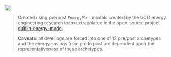 <div class='tableauPlaceholder' id='viz1613582902932' style='position: relative'>
    <noscript>
        <a href='#'>
            <img alt=' '
                src='https:&#47;&#47;public.tableau.com&#47;static&#47;images&#47;Re&#47;ResiDemandRetrofitted&#47;Sheet1&#47;1_rss.png'
                style='border: none' />
        </a>
    </noscript>
    <object class='tableauViz' style='display:none;'>
        <param name='host_url' value='https%3A%2F%2Fpublic.tableau.com%2F' />
        <param name='embed_code_version' value='3' />
        <param name='site_root' value='' />
        <param name='name' value='ResiDemandRetrofitted&#47;Sheet1' />
        <param name='tabs' value='no' />
        <param name='toolbar' value='yes' />
        <param name='static_image'
            value='https:&#47;&#47;public.tableau.com&#47;static&#47;images&#47;Re&#47;ResiDemandRetrofitted&#47;Sheet1&#47;1.png' />
        <param name='animate_transition' value='yes' />
        <param name='display_static_image' value='yes' />
        <param name='display_spinner' value='yes' />
        <param name='display_overlay' value='yes' />
        <param name='display_count' value='yes' />
        <param name='language' value='en' />
        <param name='filter' value='publish=yes' />
    </object></div>
<script type='text/javascript'>
    var divElement = document.getElementById('viz1613582902932');
    var vizElement = divElement.getElementsByTagName('object')[0];
    vizElement.style.width = '100%';
    vizElement.style.height = (divElement.offsetWidth * 0.75) + 'px';
    var scriptElement = document.createElement('script');
    scriptElement.src = 'https://public.tableau.com/javascripts/api/viz_v1.js';
    vizElement.parentNode.insertBefore(scriptElement, vizElement);
</script>

> Created using pre/post `EnergyPlus` models created by the UCD energy engineering research team extrapolated in the open-source project [dublin-energy-model](https://github.com/codema-dev/dublin-energy-model)

> **Caveats**: all dwellings are forced into one of 12 pre/post archetypes and the energy savings from pre to post are dependent upon the representativeness of these archetypes. 